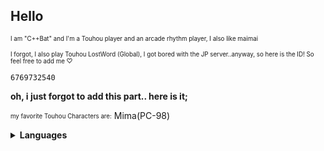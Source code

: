 ## Hello
<sub><sup>I am "C++Bat" and I'm a Touhou player and an arcade rhythm player, I also like maimai</sup></sub>

<sub><sup>I forgot, I also play Touhou LostWord (Global), I got bored with the JP server..anyway, so here is the ID! So feel free to add me ♡</sup></sub>

```
6769732540
```

**oh, i just forgot to add this part.. here is it;**

<sub><sup>my favorite Touhou Characters are:</sup></sub>
Mima(PC-98)

 <details>
<summary> <b>Languages</b> </summary>
   
> [Japanese](https://github.com/cirnoLover/CirnoLover)


thanks you for visiting my GITHUB, more **TEXT** soon. 

[]()
